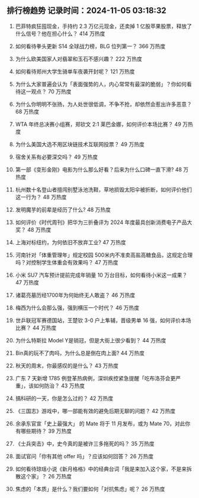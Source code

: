 
## 排行榜趋势 记录时间：2024-11-05 03:18:32
  
  1. 巴菲特疯狂囤现金，手持约 2.3 万亿元现金，还卖掉 1 亿股苹果股票，释放了什么信号？他在担心什么？ 414 万热度
    
  2. 如何看待拳头更新 S14 全球战力榜，BLG 位列第一？ 366 万热度
    
  3. 为什么欧美国家人对翡翠和玉石不感兴趣？ 222 万热度
    
  4. 如何看待郑州大学生骑单车夜袭开封呢？ 121 万热度
    
  5. 为什么大家普遍会认为「表面强势的人，内心常常有最深的脆弱」？你如何看待这一观点？ 70 万热度
    
  6. 为什么你明明不张扬，为人处世很低调，不争不抢，却依然会惹出许多恶意？ 68 万热度
    
  7. WTA 年终总决赛小组赛，郑钦文 2:1 莱巴金娜，如何评价本场比赛？ 49 万热度
    
  8. 为什么美国大选不用区块链技术互联网投票？ 49 万热度
    
  9. 宿舍关系有必要深交吗？ 49 万热度
    
  10. 第一部《变形金刚》电影为什么那么好看？后来为什么口碑一直下滑? 48 万热度
    
  11. 杭州数十名登山者擅闯别墅泳池洗鞋，草地损毁太阳伞被折断，如何评价他们这一行为？ 48 万热度
    
  12. 发明魔芋的前辈是经历了什么? 48 万热度
    
  13. 如何评价《时代周刊》把华为三折叠评为 2024 年度最具创新消费电子产品大奖？ 48 万热度
    
  14. 上海对标纽约，为何依旧不放弃工业? 47 万热度
    
  15. 河南针对「体重管理年」规定校园 500米内不准卖高盐高糖食品，这规定合理吗？对控制学生体重会有效果吗？ 47 万热度
    
  16. 小米 SU7 汽车预计提前完成年销量 10 万台目标，如何看待小米这一成果？ 47 万热度
    
  17. 诸葛亮墓历经1700年为何始终无人敢盗？ 46 万热度
    
  18. 梅西为什么会那么强，强到横压一个时代？ 46 万热度
    
  19. 世乒联冠军赛德国站，王楚钦 3-0 户上隼辅，晋级男单 16 强，如何评价本场比赛？ 44 万热度
    
  20. 为什么特斯拉 Model Y是销冠，但是大街上很少看到？ 44 万热度
    
  21. Bin真的玩不了肉吗，为什么总是倒在肉上面? 44 万热度
    
  22. 秋天的周末，你最感叹的是什么？ 43 万热度
    
  23. 广东 7 天新增 1785 例登革热病例，深圳疾控紧急提醒「吃布洛芬会更严重」，该如何防治？ 43 万热度
    
  24. 搞科研的一天，你是怎么过的？ 42 万热度
    
  25. 《三国志》游戏中，哪一部能有效的避免后期无聊的问题？ 42 万热度
    
  26. 余承东官宣「史上最强大」 的 Mate 将于 11 月发布，或为 Mate 70，对此你有哪些期待？ 39 万热度
    
  27. 《士兵突击》中，史今真的是被许三多拖死的吗？ 35 万热度
    
  28. 面试官问「你有其他  offer  吗」？应该如何回答？ 26 万热度
    
  29. 如何看待琼瑶小说《新月格格》中的经典台词「我是来加入这个家，不是来拆散这个家」？ 26 万热度
    
  30. 焦虑的「本质」是什么？我们要如何「对抗焦虑」呢？ 26 万热度
    